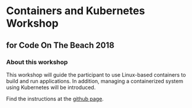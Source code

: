 # Containers and Kubernetes Workshop
## for Code On The Beach 2018

### About this workshop  
This workshop will guide the participant to use Linux-based containers to build and run applications. In addition, managing a containerized system using Kubernetes will be introduced.

Find the instructions at the [github page](https://donschenck.github.io/containers-k8s-workshop/).
